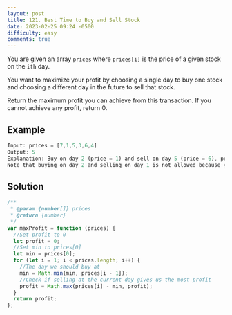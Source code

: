 ```yaml
---
layout: post
title: 121. Best Time to Buy and Sell Stock
date: 2023-02-25 09:24 -0500
difficulty: easy
comments: true
---
```


You are given an array `prices` where `prices[i]` is the price of a given stock on the `ith` day.

You want to maximize your profit by choosing a single day to buy one stock and choosing a different day in the future to sell that stock.

Return the maximum profit you can achieve from this transaction. If you cannot achieve any profit, return 0.

## Example

```javascript
Input: prices = [7,1,5,3,6,4]
Output: 5
Explanation: Buy on day 2 (price = 1) and sell on day 5 (price = 6), profit = 6-1 = 5.
Note that buying on day 2 and selling on day 1 is not allowed because you must buy before you sell.
```

## Solution

```javascript
/**
 * @param {number[]} prices
 * @return {number}
 */
var maxProfit = function (prices) {
  //Set profit to 0
  let profit = 0;
  //Set min to prices[0]
  let min = prices[0];
  for (let i = 1; i < prices.length; i++) {
    //The day we should buy at
    min = Math.min(min, prices[i - 1]);
    //Check if selling at the current day gives us the most profit
    profit = Math.max(prices[i] - min, profit);
  }
  return profit;
};
```
